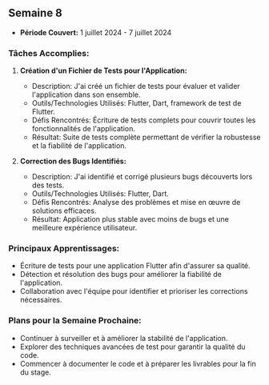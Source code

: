 ## Semaine 8
- **Période Couvert:** 1 juillet 2024 - 7 juillet 2024

### Tâches Accomplies:
1. **Création d'un Fichier de Tests pour l'Application:**
   - Description: J'ai créé un fichier de tests pour évaluer et valider l'application dans son ensemble.
   - Outils/Technologies Utilisés: Flutter, Dart, framework de test de Flutter.
   - Défis Rencontrés: Écriture de tests complets pour couvrir toutes les fonctionnalités de l'application.
   - Résultat: Suite de tests complète permettant de vérifier la robustesse et la fiabilité de l'application.

2. **Correction des Bugs Identifiés:**
   - Description: J'ai identifié et corrigé plusieurs bugs découverts lors des tests.
   - Outils/Technologies Utilisés: Flutter, Dart.
   - Défis Rencontrés: Analyse des problèmes et mise en œuvre de solutions efficaces.
   - Résultat: Application plus stable avec moins de bugs et une meilleure expérience utilisateur.

### Principaux Apprentissages:
- Écriture de tests pour une application Flutter afin d'assurer sa qualité.
- Détection et résolution des bugs pour améliorer la fiabilité de l'application.
- Collaboration avec l'équipe pour identifier et prioriser les corrections nécessaires.

### Plans pour la Semaine Prochaine:
- Continuer à surveiller et à améliorer la stabilité de l'application.
- Explorer des techniques avancées de test pour garantir la qualité du code.
- Commencer à documenter le code et à préparer les livrables pour la fin du stage.
